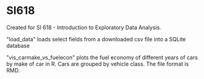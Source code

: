 # SI618
Created for SI 618 - Introduction to Exploratory Data Analysis.

"load_data" loads select fields from a downloaded csv file into a SQLite database

"vis_carmake_vs_fuelecon" plots the fuel economy of different years of cars by make of car in R. Cars are grouped by vehicle class. The file format is RMD.
